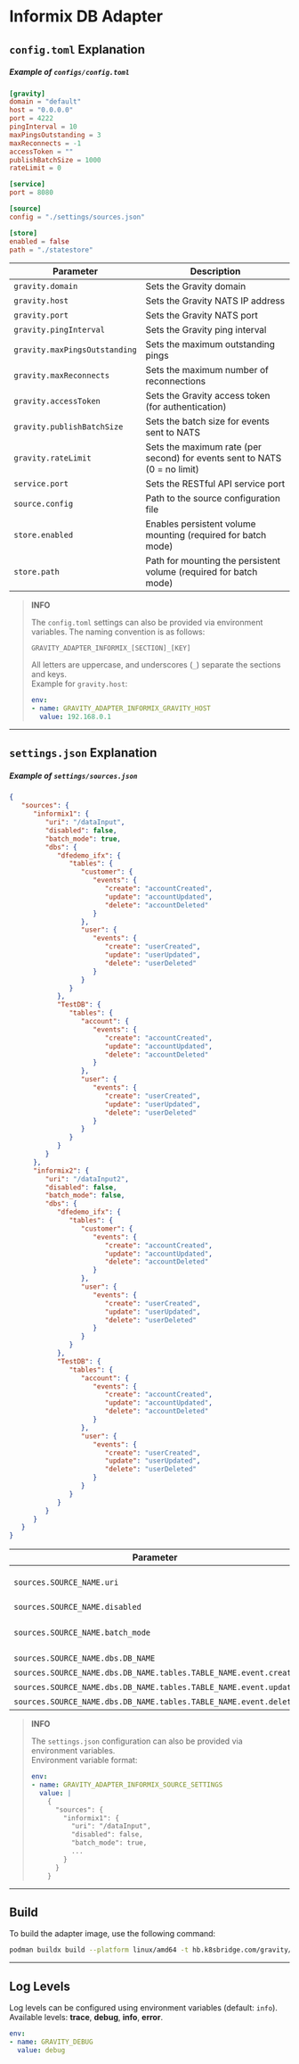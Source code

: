 # Informix DB Adapter

## `config.toml` Explanation

##### Example of `configs/config.toml`
```toml
[gravity]
domain = "default"
host = "0.0.0.0"
port = 4222
pingInterval = 10
maxPingsOutstanding = 3
maxReconnects = -1
accessToken = ""
publishBatchSize = 1000
rateLimit = 0

[service]
port = 8080

[source]
config = "./settings/sources.json"

[store]
enabled = false
path = "./statestore"
```

| Parameter                  | Description                                                                 |
|----------------------------|-----------------------------------------------------------------------------|
| `gravity.domain`           | Sets the Gravity domain                                                    |
| `gravity.host`             | Sets the Gravity NATS IP address                                           |
| `gravity.port`             | Sets the Gravity NATS port                                                 |
| `gravity.pingInterval`     | Sets the Gravity ping interval                                             |
| `gravity.maxPingsOutstanding` | Sets the maximum outstanding pings                                      |
| `gravity.maxReconnects`    | Sets the maximum number of reconnections                                   |
| `gravity.accessToken`      | Sets the Gravity access token (for authentication)                        |
| `gravity.publishBatchSize` | Sets the batch size for events sent to NATS                                |
| `gravity.rateLimit`        | Sets the maximum rate (per second) for events sent to NATS (0 = no limit)  |
| `service.port`             | Sets the RESTful API service port                                          |
| `source.config`            | Path to the source configuration file                                      |
| `store.enabled`            | Enables persistent volume mounting (required for batch mode)              |
| `store.path`               | Path for mounting the persistent volume (required for batch mode)          |

> **INFO**
>
> The `config.toml` settings can also be provided via environment variables. The naming convention is as follows:
>
> ```
> GRAVITY_ADAPTER_INFORMIX_[SECTION]_[KEY]
> ```
> All letters are uppercase, and underscores (`_`) separate the sections and keys.  
> Example for `gravity.host`:
>
> ```yaml
> env:
> - name: GRAVITY_ADAPTER_INFORMIX_GRAVITY_HOST
>   value: 192.168.0.1
> ```

---

## `settings.json` Explanation

##### Example of `settings/sources.json`
```json
{
   "sources": {
      "informix1": {
         "uri": "/dataInput",
         "disabled": false,
         "batch_mode": true,
         "dbs": {
            "dfedemo_ifx": {
               "tables": {
                  "customer": {
                     "events": {
                        "create": "accountCreated",
                        "update": "accountUpdated",
                        "delete": "accountDeleted"
                     }
                  },
                  "user": {
                     "events": {
                        "create": "userCreated",
                        "update": "userUpdated",
                        "delete": "userDeleted"
                     }
                  }
               }
            },
            "TestDB": {
               "tables": {
                  "account": {
                     "events": {
                        "create": "accountCreated",
                        "update": "accountUpdated",
                        "delete": "accountDeleted"
                     }
                  },
                  "user": {
                     "events": {
                        "create": "userCreated",
                        "update": "userUpdated",
                        "delete": "userDeleted"
                     }
                  }
               }
            }
         }
      },
      "informix2": {
         "uri": "/dataInput2",
         "disabled": false,
         "batch_mode": false,
         "dbs": {
            "dfedemo_ifx": {
               "tables": {
                  "customer": {
                     "events": {
                        "create": "accountCreated",
                        "update": "accountUpdated",
                        "delete": "accountDeleted"
                     }
                  },
                  "user": {
                     "events": {
                        "create": "userCreated",
                        "update": "userUpdated",
                        "delete": "userDeleted"
                     }
                  }
               }
            },
            "TestDB": {
               "tables": {
                  "account": {
                     "events": {
                        "create": "accountCreated",
                        "update": "accountUpdated",
                        "delete": "accountDeleted"
                     }
                  },
                  "user": {
                     "events": {
                        "create": "userCreated",
                        "update": "userUpdated",
                        "delete": "userDeleted"
                     }
                  }
               }
            }
         }
      }
   }
}
```

| Parameter                              | Description                                                                 |
|----------------------------------------|-----------------------------------------------------------------------------|
| `sources.SOURCE_NAME.uri`              | Sets the RESTful API URI (e.g., `POST http://127.0.0.1:8080/dataInput`)      |
| `sources.SOURCE_NAME.disabled`         | Whether to disable this source                                              |
| `sources.SOURCE_NAME.batch_mode`       | Enables batch mode; if true, persistent volume must be mounted (refer to `config.toml`) |
| `sources.SOURCE_NAME.dbs.DB_NAME`      | Sets the Informix database name                                             |
| `sources.SOURCE_NAME.dbs.DB_NAME.tables.TABLE_NAME.event.create` | Event name for record creation                                   |
| `sources.SOURCE_NAME.dbs.DB_NAME.tables.TABLE_NAME.event.update` | Event name for record updates                                    |
| `sources.SOURCE_NAME.dbs.DB_NAME.tables.TABLE_NAME.event.delete` | Event name for record deletion                                    |

> **INFO**
>
> The `settings.json` configuration can also be provided via environment variables.  
> Environment variable format:
>
> ```yaml
> env:
> - name: GRAVITY_ADAPTER_INFORMIX_SOURCE_SETTINGS
>   value: |
>     {
>       "sources": {
>         "informix1": {
>           "uri": "/dataInput",
>           "disabled": false,
>           "batch_mode": true,
>           ...
>         }
>       }
>     }
> ```

---

## Build

To build the adapter image, use the following command:
```bash
podman buildx build --platform linux/amd64 -t hb.k8sbridge.com/gravity/gravity-adapter-informix:v0.0.3 -f build/docker/Dockerfile .
```

---

## Log Levels

Log levels can be configured using environment variables (default: `info`).  
Available levels: **trace**, **debug**, **info**, **error**.

```yaml
env:
- name: GRAVITY_DEBUG
  value: debug
```

